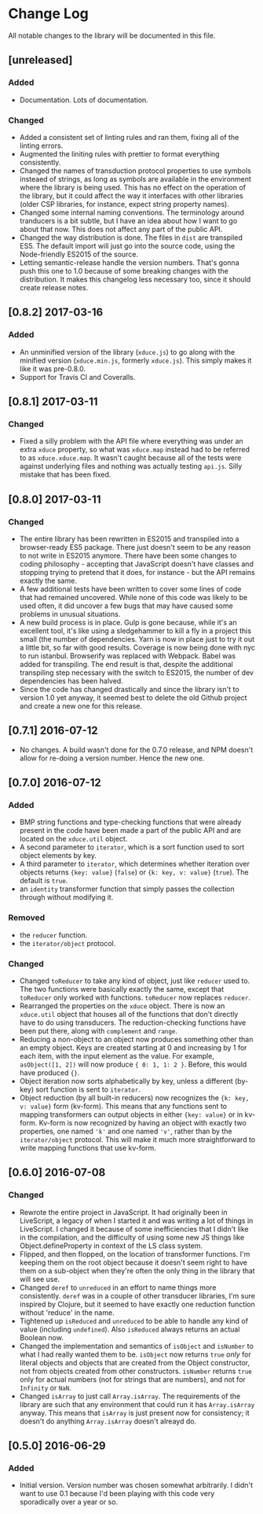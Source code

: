 # Change Log

All notable changes to the library will be documented in this file.

## [unreleased]
### Added
- Documentation. Lots of documentation.

### Changed
- Added a consistent set of linting rules and ran them, fixing all of the linting errors.
- Augmented the liniting rules with prettier to format everything consistently.
- Changed the names of transduction protocol properties to use symbols insteaed of strings, as long as symbols are available in the environment where the library is being used. This has no effect on the operation of the library, but it could affect the way it interfaces with other libraries (older CSP libraries, for instance, expect string property names).
- Changed some internal naming conventions. The terminology around tranducers is a bit subtle, but I have an idea about how I want to go about that now. This does not affect any part of the public API.
- Changed the way distribution is done. The files in `dist` are transpiled ES5. The default import will just go into the source code, using the Node-friendly ES2015 of the source.
- Letting semantic-release handle the version numbers. That's gonna push this one to 1.0 because of some breaking changes with the distribution. It makes this changelog less necessary too, since it should create release notes.

## [0.8.2] 2017-03-16
### Added
- An unminified version of the library (`xduce.js`) to go along with the minified version (`xduce.min.js`, formerly `xduce.js`). This simply makes it like it was pre-0.8.0.
- Support for Travis CI and Coveralls.

## [0.8.1] 2017-03-11
### Changed
- Fixed a silly problem with the API file where everything was under an extra `xduce` property, so what was `xduce.map` instead had to be referred to as `xduce.xduce.map`. It wasn't caught because all of the tests were against underlying files and nothing was actually testing `api.js`. Silly mistake that has been fixed.

## [0.8.0] 2017-03-11
### Changed
- The entire library has been rewritten in ES2015 and transpiled into a browser-ready ES5 package. There just doesn't seem to be any reason to not write in ES2015 anymore. There have been some changes to coding philosophy - accepting that JavaScript doesn't have classes and stopping trying to pretend that it does, for instance - but the API remains exactly the same.
- A few additional tests have been written to cover some lines of code that had remained uncovered. While none of this code was likely to be used often, it did uncover a few bugs that may have caused some problems in unusual situations.
- A new build process is in place. Gulp is gone because, while it's an excellent tool, it's like using a sledgehammer to kill a fly in a project this small (the number of dependencies. Yarn is now in place just to try it out a little bit, so far with good results. Coverage is now being done with nyc to run istanbul. Browserify was replaced with Webpack. Babel was added for transpiling. The end result is that, despite the additional transpiling step necessary with the switch to ES2015, the number of dev dependencies has been halved.
- Since the code has changed drastically and since the library isn't to version 1.0 yet anyway, it seemed best to delete the old Github project and create a new one for this release.

## [0.7.1] 2016-07-12
- No changes. A build wasn't done for the 0.7.0 release, and NPM doesn't allow for re-doing a version number. Hence the new one.

## [0.7.0] 2016-07-12
### Added
- BMP string functions and type-checking functions that were already present in the code have been made a part of the public API and are located on the `xduce.util` object.
- A second parameter to `iterator`, which is a sort function used to sort object elements by key.
- A third parameter to `iterator`, which determines whether iteration over objects returns `{key: value}` (`false`) or `{k: key, v: value}` (`true`). The default is `true`.
- an `identity` transformer function that simply passes the collection through without modifying it.

### Removed
- the `reducer` function.
- the `iterator/object` protocol.

### Changed
- Changed `toReducer` to take any kind of object, just like `reducer` used to. The two functions were basically exactly the same, except that `toReducer` only worked with functions. `toReducer` now replaces `reducer`.
- Rearranged the properties on the `xduce` object. There is now an `xduce.util` object that houses all of the functions that don't directly have to do using transducers. The reduction-checking functions have been put there, along with `complement` and `range`.
- Reducing a non-object to an object now produces something other than an empty object. Keys are created starting at 0 and increasing by 1 for each item, with the input element as the value. For example, `asObject([1, 2])` will now produce `{ 0: 1, 1: 2 }`. Before, this would have produced `{}`.
- Object iteration now sorts alphabetically by key, unless a different (by-key) sort function is sent to `iterator`.
- Object reduction (by all built-in reducers) now recognizes the `{k: key, v: value}` form (kv-form). This means that any functions sent to mapping transformers can output objects in either `{key: value}` or in kv-form. Kv-form is now recognized by having an object with exactly two properties, one named `'k'` and one named `'v'`, rather than by the `iterator/object` protocol. This will make it much more straightforward to write mapping functions that use kv-form.

## [0.6.0] 2016-07-08
### Changed
- Rewrote the entire project in JavaScript. It had originally been in LiveScript, a legacy of when I started it and was writing a lot of things in LiveScript. I changed it because of some inefficiencies that I didn't like in the compilation, and the difficulty of using some new JS things like Object.defineProperty in context of the LS class system.
- Flipped, and then flopped, on the location of transformer functions. I'm keeping them on the root object because it doesn't seem right to have them on a sub-object when they're often the only thing in the library that will see use.
- Changed `deref` to `unreduced` in an effort to name things more consistently. `deref` was in a couple of other transducer libraries, I'm sure inspired by Clojure, but it seemed to have exactly one reduction function without 'reduce' in the name.
- Tightened up `isReduced` and `unreduced` to be able to handle any kind of value (including `undefined`). Also `isReduced` always returns an actual Boolean now.
- Changed the implementation and semantics of `isObject` and `isNumber` to what I had really wanted them to be. `isObject` now returns `true` *only* for literal objects and objects that are created from the Object constructor, not from objects created from other constructors. `isNumber` returns `true` only for actual numbers (not for strings that are numbers), and not for `Infinity` or `NaN`.
- Changed `isArray` to just call `Array.isArray`. The requirements of the library are such that any environment that could run it has `Array.isArray` anyway. This means that `isArray` is just present now for consistency; it doesn't do anything `Array.isArray` doesn't alreayd do.

## [0.5.0] 2016-06-29
### Added
- Initial version. Version number was chosen somewhat arbitrarily. I didn't want to use 0.1 because I'd been playing with this code very sporadically over a year or so.
